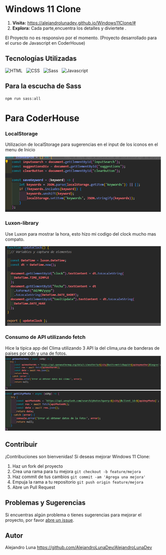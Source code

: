 # Windows 11 Clone

1. **Visita:** https://alejandrolunadev.github.io/Windows11Clone/#
2. **Explora:** Cada parte,encuentra los detalles y diviertete .

El Proyecto no es responsivo por el momento.
(Proyecto desarrollado para el curso de Javascript en CoderHouse)

## Tecnologías Utilizadas

 <img src="https://upload.wikimedia.org/wikipedia/commons/6/61/HTML5_logo_and_wordmark.svg" alt="HTML" height="50"/>&nbsp;&nbsp;    <img src="https://upload.wikimedia.org/wikipedia/commons/d/d5/CSS3_logo_and_wordmark.svg" alt="CSS" height="50"/>&nbsp;&nbsp;   <img src="https://upload.wikimedia.org/wikipedia/commons/9/96/Sass_Logo_Color.svg" alt="Sass" height="50"/>&nbsp;&nbsp; <img src="https://i0.wp.com/www.duomimikry.de/wp-content/uploads/2016/03/js-logo.png?fit=500%2C500&ssl=1" alt="Javascript" height="50"/>&nbsp;

## Para la escucha de Sass 
`npm run sass:all`



# Para CoderHouse


### LocalStorage
Utilizacion de localStorage para sugerencias en el input de los iconos en el menu de Inicio

<img src='./src/assets/img/readme/UseLocalStorage.png'>

### Luxon-library

Use Luxon para mostrar la hora, esto hizo mi codigo del clock mucho mas compato.

<img src='./src/assets/img/readme/luxon.png'>

### Consumo de API utilizando fetch

Hice la tipica app del Clima utilizando 3 API la del clima,una de banderas de paises por cdn y una de fotos.
<img src='./src/assets/img/readme/weatherAPI.png'>
<img src='./src/assets/img/readme/photoAPI.png'>


## Contribuir

¡Contribuciones son bienvenidas! Si deseas mejorar Windows 11 Clone:

1. Haz un fork del proyecto
2. Crea una rama para tu mejora `git checkout -b feature/mejora`
3. Haz commit de tus cambios `git commit -am 'Agrega una mejora'`
4. Empuja la rama a tu repositorio `git push origin feature/mejora`
5. Abre un Pull Request

## Problemas y Sugerencias

Si encuentras algún problema o tienes sugerencias para mejorar el proyecto, por favor [abre un issue](https://github.com/AlejandroLunaDev/Windows11Clone/issues).

## Autor

Alejandro Luna https://github.com/AlejandroLunaDev/AlejandroLunaDev